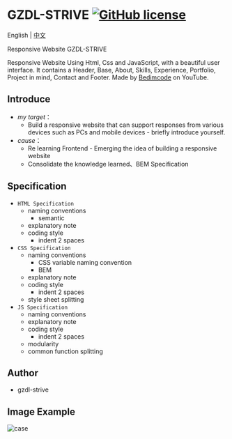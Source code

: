# GZDL-STRIVE [![GitHub license](https://img.shields.io/badge/license-MIT-blue.svg)](https://github.com/gzdl-strive/responsive_profile/blob/main/LICENSE)

English | [中文](README-CN.md)

Responsive Website GZDL-STRIVE

Responsive Website Using Html, Css and JavaScript, with a beautiful user interface. It contains a Header, Base, About, Skills, Experience, Portfolio, Project in mind, Contact and Footer. Made by <a href="http://https://github.com/bedimcode/" target="_blank">Bedimcode</a> on YouTube.

## Introduce
- *my target*：
  - Build a responsive website that can support responses from various devices such as PCs and mobile devices - briefly introduce yourself.
- *cause*：
  - Re learning Frontend - Emerging the idea of building a responsive website
  - Consolidate the knowledge learned、BEM Specification

## Specification
- `HTML Specification`
  - naming conventions
    - semantic
  - explanatory note
  - coding style
    - indent 2 spaces
- `CSS Specification`
  - naming conventions
    - CSS variable naming convention
    - BEM
  - explanatory note
  - coding style
    - indent 2 spaces
  - style sheet splitting
- `JS Specification`
  - naming conventions
  - explanatory note
  - coding style
    - indent 2 spaces
  - modularity
  - common function splitting

## Author
* gzdl-strive

## Image Example
![case](http://124.222.103.60:8890/images/case.jpg)